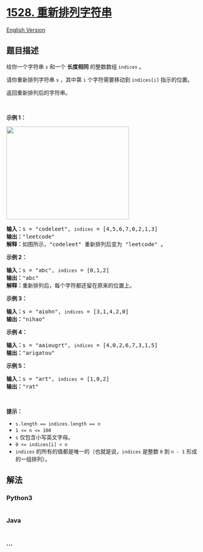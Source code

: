 # [1528. 重新排列字符串](https://leetcode-cn.com/problems/shuffle-string)

[English Version](https://github.com/yanglr/leetcode-ac/blob/master/assets/1500-1599/1528.Shuffle%20String/README_EN.md)

## 题目描述

<!-- 这里写题目描述 -->

<p>给你一个字符串 <code>s</code> 和一个 <strong>长度相同</strong> 的整数数组 <code>indices</code> 。</p>

<p>请你重新排列字符串 <code>s</code> ，其中第 <code>i</code> 个字符需要移动到 <code>indices[i]</code> 指示的位置。</p>

<p>返回重新排列后的字符串。</p>

<p>&nbsp;</p>

<p><strong>示例 1：</strong></p>

<p><img alt="" src="https://cdn.jsdelivr.net/gh/yanglr/leetcode-ac@master/assets/1500-1599/1528.Shuffle%20String/images/q1.jpg" style="height: 243px; width: 321px;"></p>

<pre><strong>输入：</strong>s = &quot;codeleet&quot;, <code>indices</code> = [4,5,6,7,0,2,1,3]
<strong>输出：</strong>&quot;leetcode&quot;
<strong>解释：</strong>如图所示，&quot;codeleet&quot; 重新排列后变为 &quot;leetcode&quot; 。
</pre>

<p><strong>示例 2：</strong></p>

<pre><strong>输入：</strong>s = &quot;abc&quot;, <code>indices</code> = [0,1,2]
<strong>输出：</strong>&quot;abc&quot;
<strong>解释：</strong>重新排列后，每个字符都还留在原来的位置上。
</pre>

<p><strong>示例 3：</strong></p>

<pre><strong>输入：</strong>s = &quot;aiohn&quot;, <code>indices</code> = [3,1,4,2,0]
<strong>输出：</strong>&quot;nihao&quot;
</pre>

<p><strong>示例 4：</strong></p>

<pre><strong>输入：</strong>s = &quot;aaiougrt&quot;, <code>indices</code> = [4,0,2,6,7,3,1,5]
<strong>输出：</strong>&quot;arigatou&quot;
</pre>

<p><strong>示例 5：</strong></p>

<pre><strong>输入：</strong>s = &quot;art&quot;, <code>indices</code> = [1,0,2]
<strong>输出：</strong>&quot;rat&quot;
</pre>

<p>&nbsp;</p>

<p><strong>提示：</strong></p>

<ul>
	<li><code>s.length == indices.length == n</code></li>
	<li><code>1 &lt;= n &lt;= 100</code></li>
	<li><code>s</code> 仅包含小写英文字母。</li>
	<li><code>0 &lt;= indices[i] &lt;&nbsp;n</code></li>
	<li><code>indices</code> 的所有的值都是唯一的（也就是说，<code>indices</code> 是整数 <code>0</code> 到 <code>n - 1</code> 形成的一组排列）。</li>
</ul>


## 解法

<!-- 这里可写通用的实现逻辑 -->

<!-- tabs:start -->

### **Python3**

<!-- 这里可写当前语言的特殊实现逻辑 -->

```python

```

### **Java**

<!-- 这里可写当前语言的特殊实现逻辑 -->

```java

```

### **...**

```

```

<!-- tabs:end -->
